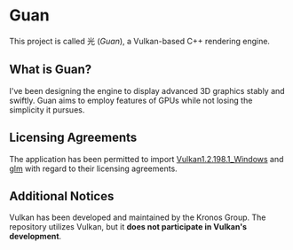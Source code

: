 # Guan

This project is called 光 (_Guan_), a Vulkan-based C++ rendering engine.

## What is Guan?

I've been designing the engine to display advanced 3D graphics stably and swiftly.
Guan aims to employ features of GPUs while not losing the simplicity it pursues.

## Licensing Agreements

The application has been permitted to import
[Vulkan1.2.198.1_Windows](https://vulkan.lunarg.com/software/license/vulkan-1.2.198.1-windows-license-summary.txt)
and
[glm](https://glm.g-truc.net/copying.txt)
with regard to their licensing agreements.

## Additional Notices

Vulkan has been developed and maintained by the Kronos Group. The repository
utilizes Vulkan, but it **does not participate in Vulkan's development**.
